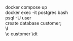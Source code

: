 docker compose up  
docker exec -it postgres bash  
psql -U user  
create database customer;  
\l  
\c customer
\dt